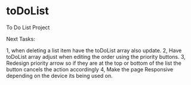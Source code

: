 # toDoList
To Do List Project

Next Tasks:

1, when deleting a list item have the toDoList array also update.
2, Have toDoList array adjust when editing the order using the priority buttons.
3, Redesign priority arrow so if they are at the top or bottom of the list the button cancels the action accordingly
4, Make the page Responsive depending on the device its being used on.
